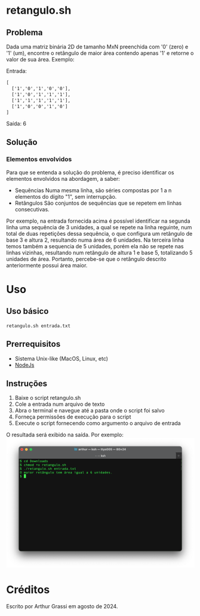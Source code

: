 # retangulo.sh
## Problema

Dada uma matriz binária 2D de tamanho MxN preenchida com '0' (zero) e '1' (um), encontre o retângulo de maior área contendo apenas '1' e retorne o valor de sua área.
Exemplo:
 
Entrada:
```
[
  ['1','0','1','0','0'],
  ['1','0','1','1','1'],
  ['1','1','1','1','1'],
  ['1','0','0','1','0']
]
```
Saída: 6

## Solução
### Elementos envolvidos
Para que se entenda a solução do problema, é preciso identificar os elementos envolvidos na abordagem, a saber:

- Sequências
Numa mesma linha, são séries compostas por 1 a n elementos do dígito "1", sem interrupção. 
- Retângulos
São conjuntos de sequências que se repetem em linhas consecutivas.

Por exemplo, na entrada fornecida acima é possível identificar na segunda linha uma sequência de 3 unidades, a qual se repete na linha reguinte, num total de duas repetições dessa sequência, o que configura um retângulo de base 3 e altura 2, resultando numa área de 6 unidades. 
Na terceira linha temos também a sequencia de 5 unidades, porém ela não se repete nas linhas vizinhas, resultando num retângulo de altura 1 e base 5, totalizando 5 unidades de área. Portanto, percebe-se que o retângulo descrito anteriormente possui área maior. 

# Uso
## Uso básico
```
retangulo.sh entrada.txt
```
## Prerrequisitos
- Sistema Unix-like (MacOS, Linux, etc)
- [NodeJs](https://nodejs.org/)

## Instruções
1. Baixe o script retangulo.sh
2. Cole a entrada num arquivo de texto
3. Abra o terminal e navegue até a pasta onde o script foi salvo
4. Forneça permissões de execução para o script
5. Execute o script fornecendo como argumento o arquivo de entrada

O resultada será exibido na saída. 
Por exemplo: 
![Alt text](https://raw.githubusercontent.com/arthurfelixgr/maior-area/main/exemplo.png "print exemplo")

# Créditos
Escrito por Arthur Grassi em agosto de 2024. 

